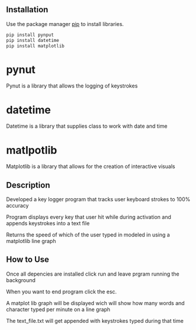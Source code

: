 
## Installation

Use the package manager [pip](https://pip.pypa.io/en/stable/) to install libraries.

```bash
pip install pynput
pip install datetime 
pip install matplotlib
```

# pynut 
Pynut is a library that allows the logging of keystrokes

# datetime 
Datetime is a library that supplies class to work with date and time

# matlpotlib 
Matplotlib is a library that allows for the creation of interactive visuals

## Description

Developed a key logger program that tracks user keyboard strokes to 100% accuracy

Program displays every key that user hit while during activation and appends keystrokes into a text file 

Returns the speed of which of the user typed in modeled in using a matplotlib line graph 



## How to Use

Once all depencies are installed click run and leave prgram running the background

When you want to end program click the esc.

A matplot lib graph will be displayed wich will show how many words and character typed per minute on a line graph 

The text_file.txt will get appended with keystrokes typed during that time
